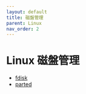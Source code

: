 ```yaml
---
layout: default
title: 磁盤管理
parent: Linux
nav_order: 2
---
```


# Linux 磁盤管理

+ [fdisk](fdisk)
+ [parted](parted)